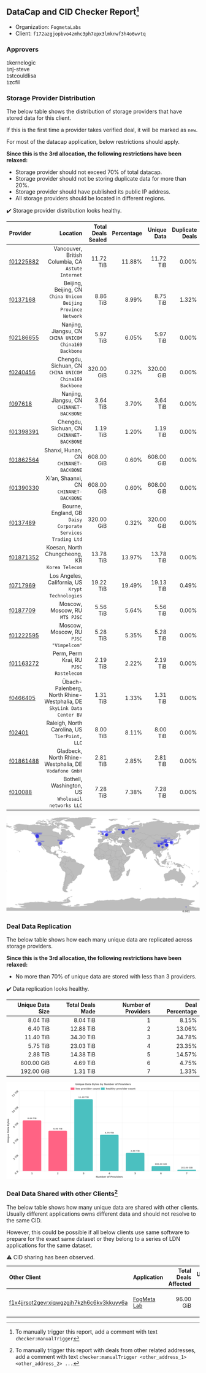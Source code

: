 ## DataCap and CID Checker Report[^1]
 - Organization: `FogmetaLabs`
 - Client: `f172azgjopbvo4zmhc3ph7epx3lmknwf3h4o6wvtq`
### Approvers
`1`kernelogic<br/>`1`nj-steve<br/>`1`stcouldlisa<br/>`1`zcfil


### Storage Provider Distribution
The below table shows the distribution of storage providers that have stored data for this client.

If this is the first time a provider takes verified deal, it will be marked as `new`.

For most of the datacap application, below restrictions should apply.

**Since this is the 3rd allocation, the following restrictions have been relaxed:**
 - Storage provider should not exceed 70% of total datacap.
 - Storage provider should not be storing duplicate data for more than 20%.
 - Storage provider should have published its public IP address.
 - All storage providers should be located in different regions.

✔️ Storage provider distribution looks healthy.

| Provider                                              |                                                                 Location | Total Deals Sealed | Percentage | Unique Data | Duplicate Deals |
| :---------------------------------------------------- | -----------------------------------------------------------------------: | -----------------: | ---------: | ----------: | --------------: |
| [f01225882](https://filfox.info/en/address/f01225882) |                    Vancouver, British Columbia, CA<br/>`Astute Internet` |          11.72 TiB |     11.88% |   11.72 TiB |           0.00% |
| [f0137168](https://filfox.info/en/address/f0137168)   |         Beijing, Beijing, CN<br/>`China Unicom Beijing Province Network` |           8.86 TiB |      8.99% |    8.75 TiB |           1.32% |
| [f02186655](https://filfox.info/en/address/f02186655) |                Nanjing, Jiangsu, CN<br/>`CHINA UNICOM China169 Backbone` |           5.97 TiB |      6.05% |    5.97 TiB |           0.00% |
| [f0240456](https://filfox.info/en/address/f0240456)   |                Chengdu, Sichuan, CN<br/>`CHINA UNICOM China169 Backbone` |         320.00 GiB |      0.32% |  320.00 GiB |           0.00% |
| [f097618](https://filfox.info/en/address/f097618)     |                             Nanjing, Jiangsu, CN<br/>`CHINANET-BACKBONE` |           3.64 TiB |      3.70% |    3.64 TiB |           0.00% |
| [f01398391](https://filfox.info/en/address/f01398391) |                             Chengdu, Sichuan, CN<br/>`CHINANET-BACKBONE` |           1.19 TiB |      1.20% |    1.19 TiB |           0.00% |
| [f01862564](https://filfox.info/en/address/f01862564) |                                Shanxi, Hunan, CN<br/>`CHINANET-BACKBONE` |         608.00 GiB |      0.60% |  608.00 GiB |           0.00% |
| [f01390330](https://filfox.info/en/address/f01390330) |                               Xi’an, Shaanxi, CN<br/>`CHINANET-BACKBONE` |         608.00 GiB |      0.60% |  608.00 GiB |           0.00% |
| [f0137489](https://filfox.info/en/address/f0137489)   |           Bourne, England, GB<br/>`Daisy Corporate Services Trading Ltd` |         320.00 GiB |      0.32% |  320.00 GiB |           0.00% |
| [f01871352](https://filfox.info/en/address/f01871352) |                        Koesan, North Chungcheong, KR<br/>`Korea Telecom` |          13.78 TiB |     13.97% |   13.78 TiB |           0.00% |
| [f0717969](https://filfox.info/en/address/f0717969)   |                     Los Angeles, California, US<br/>`Krypt Technologies` |          19.22 TiB |     19.49% |   19.13 TiB |           0.49% |
| [f0187709](https://filfox.info/en/address/f0187709)   |                                        Moscow, Moscow, RU<br/>`MTS PJSC` |           5.56 TiB |      5.64% |    5.56 TiB |           0.00% |
| [f01222595](https://filfox.info/en/address/f01222595) |                                Moscow, Moscow, RU<br/>`PJSC "Vimpelcom"` |           5.28 TiB |      5.35% |    5.28 TiB |           0.00% |
| [f01163272](https://filfox.info/en/address/f01163272) |                                Perm, Perm Krai, RU<br/>`PJSC Rostelecom` |           2.19 TiB |      2.22% |    2.19 TiB |           0.00% |
| [f0466405](https://filfox.info/en/address/f0466405)   | Übach-Palenberg, North Rhine-Westphalia, DE<br/>`SkyLink Data Center BV` |           1.31 TiB |      1.33% |    1.31 TiB |           0.00% |
| [f02401](https://filfox.info/en/address/f02401)       |                         Raleigh, North Carolina, US<br/>`TierPoint, LLC` |           8.00 TiB |      8.11% |    8.00 TiB |           0.00% |
| [f01861488](https://filfox.info/en/address/f01861488) |                 Gladbeck, North Rhine-Westphalia, DE<br/>`Vodafone GmbH` |           2.81 TiB |      2.85% |    2.81 TiB |           0.00% |
| [f010088](https://filfox.info/en/address/f010088)     |                     Bothell, Washington, US<br/>`Wholesail networks LLC` |           7.28 TiB |      7.38% |    7.28 TiB |           0.00% |

<img src="https://raw.githubusercontent.com/data-preservation-programs/filplus-checker-assets/main/filecoin-project/filecoin-plus-large-datasets/issues/1999/1699520665457.png"/>

### Deal Data Replication
The below table shows how each many unique data are replicated across storage providers.


**Since this is the 3rd allocation, the following restrictions have been relaxed:**
- No more than 70% of unique data are stored with less than 3 providers.

✔️ Data replication looks healthy.

| Unique Data Size | Total Deals Made | Number of Providers | Deal Percentage |
| ---------------: | ---------------: | ------------------: | --------------: |
|         8.04 TiB |         8.04 TiB |                   1 |           8.15% |
|         6.40 TiB |        12.88 TiB |                   2 |          13.06% |
|        11.40 TiB |        34.30 TiB |                   3 |          34.78% |
|         5.75 TiB |        23.03 TiB |                   4 |          23.35% |
|         2.88 TiB |        14.38 TiB |                   5 |          14.57% |
|       800.00 GiB |         4.69 TiB |                   6 |           4.75% |
|       192.00 GiB |         1.31 TiB |                   7 |           1.33% |

<img src="https://raw.githubusercontent.com/data-preservation-programs/filplus-checker-assets/main/filecoin-project/filecoin-plus-large-datasets/issues/1999/1699520666063.png"/>

### Deal Data Shared with other Clients[^3]
The below table shows how many unique data are shared with other clients.
Usually different applications owns different data and should not resolve to the same CID.

However, this could be possible if all below clients use same software to prepare for the exact same dataset or they belong to a series of LDN applications for the same dataset.

⚠️ CID sharing has been observed.

| Other Client                                                                                                          | Application                                                                                 | Total Deals Affected | Unique CIDs | Approvers                                                          |
| :-------------------------------------------------------------------------------------------------------------------- | :------------------------------------------------------------------------------------------ | -------------------: | ----------: | :----------------------------------------------------------------- |
| [f1x4jjrsot2gevrxiqwgzgjh7kzh6c6kv3kkuyv6a](https://filfox.info/en/address/f1x4jjrsot2gevrxiqwgzgjh7kzh6c6kv3kkuyv6a) | [FogMeta Lab](https://github.com/filecoin-project/filecoin-plus-large-datasets/issues/1137) |            96.00 GiB |           2 | `1`flyworker<br/>`1`GaryGJG<br/>`1`liyunzhi-666<br/>`1`newwebgroup |

[^1]: To manually trigger this report, add a comment with text `checker:manualTrigger`

[^2]: Deals from those addresses are combined into this report as they are specified with `checker:manualTrigger`

[^3]: To manually trigger this report with deals from other related addresses, add a comment with text `checker:manualTrigger <other_address_1> <other_address_2> ...`
